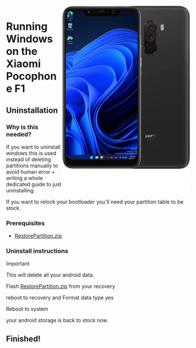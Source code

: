 <img align="right" src="beryllium.png" width="350" alt="Windows 11 running on beryllium">


# Running Windows on the Xiaomi Pocophone F1

## Uninstallation

### Why is this needed?
If you want to uninstall windows this is used instead of deleting partitions manually to avoid human error + writing a whole dedicated guide to just uninstalling.

If you want to relock your bootloader you'll need your partition table to be stock.

### Prerequisites

- [RestorePartition.zip](https://drive.google.com/file/d/1J2fUTRvM5o7jQc824EJpFgBg7W8shiLg/view?usp=sharing)


### Uninstall instructions
> [!Important]
> This will delete all your android data.
> 
> Flash [RestorePartition.zip](https://drive.google.com/file/d/1J2fUTRvM5o7jQc824EJpFgBg7W8shiLg/view?usp=sharing) from your recovery
> 
> reboot to recovery and Format data  type  yes
> 
> Reboot to system
> 
> your android storage is back to stock now. 

## Finished!













